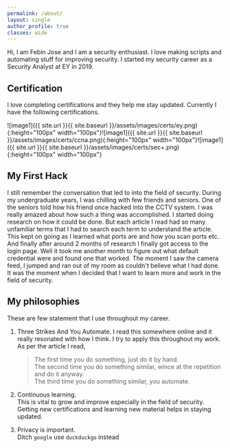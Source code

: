 ```yaml
---
permalink: /about/
layout: single
author_profile: true
classes: wide
---
```


Hi, I am Febin Jose and I am a security enthusiast. I love making scripts and automating stuff for improving security. I started my security career as a Security Analyst at EY in 2019. 

## Certification
I love completing certifications and they help me stay updated. Currently I have the following certifications.

![image1]({{ site.url }}{{ site.baseurl }}/assets/images/certs/ey.png){:height="100px" width="100px"}![image1]({{ site.url }}{{ site.baseurl }}/assets/images/certs/ccna.png){:height="100px" width="100px"}![image1]({{ site.url }}{{ site.baseurl }}/assets/images/certs/sec+.png){:height="100px" width="100px"}

## My First Hack
I still remember the conversation that led to into the field of security. During my undergraduate years, I was chilling with few friends and seniors. One of the seniors told how his friend once hacked into the CCTV system. I was really amazed about how such a thing was accomplished. I started doing research on how it could be done. But each article I read had so many unfamiliar terms that I had to search each term to understand the article. This kept on going as I learned what ports are and how you scan ports etc. And finally after around 2 months of research I finally got access to the login page. Well it took me another month to figure out what default credential were and found one that worked. The moment I saw the camera feed, I jumped and ran out of my room as couldn't believe what I had done. It was the moment when I decided that I want to learn more and work in the field of security.

## My philosophies
These are few statement that I use throughout my career.

1. Three Strikes And You Automate.
    I read this somewhere online and it really resonated with how I think. I try to apply this throughout my work. As per the article I read,
    > The first time you do something, just do it by hand.  
    > The second time you do something similar, wince at the repetition and do it anyway.  
    > The third time you do something similar, you automate.  

2. Continuous learning.  
    This is vital to grow and improve especially in the field of security. Getting new certifications and learning new material helps in staying updated.
3. Privacy is important.  
    Ditch `google` use `duckduckgo` instead
